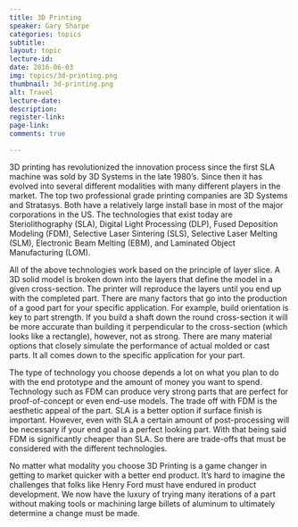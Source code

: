 ```yaml
---
title: 3D Printing
speaker: Gary Sharpe
categories: topics
subtitle: 
layout: topic
lecture-id: 
date: 2016-06-03
img: topics/3d-printing.png
thumbnail: 3d-printing.png
alt: Travel
lecture-date:
description: 
register-link:
page-link:
comments: true

---
```


3D printing has revolutionized the innovation process since the first SLA machine was sold by 3D Systems in the late 1980’s. Since then it has evolved into several different modalities with many different players in the market.  The top two professional grade printing companies are 3D Systems and Stratasys.  Both have a relatively large install base in most of the major corporations in the US. The technologies that exist today are Steriolithography (SLA), Digital Light Processing (DLP), Fused Deposition Modeling (FDM), Selective Laser Sintering (SLS), Selective Laser Melting (SLM), Electronic Beam Melting (EBM), and Laminated Object Manufacturing (LOM).
 
All of the above technologies work based on the principle of layer slice.  A 3D solid model is broken down into the layers that define the model in a given cross-section.  The printer will reproduce the layers until you end up with the completed part.  There are many factors that go into the production of a good part for your specific application.  For example, build orientation is key to part strength.  If you build a shaft down the round cross-section it will be more accurate than building it perpendicular to the cross-section (which looks like a rectangle), however, not as strong.  There are many material options that closely simulate the performance of actual molded or cast parts. It all comes down to the specific application for your part.  
 
The type of technology you choose depends a lot on what you plan to do with the end prototype and the amount of money you want to spend.  Technology such as FDM can produce very strong parts that are perfect for proof-of-concept or even end-use models.  The trade off with FDM is the aesthetic appeal of the part.  SLA is a better option if surface finish is important.  However, even with SLA a certain amount of post-processing will be necessary if your end goal is a perfect looking part.  With that being said FDM is significantly cheaper than SLA.  So there are trade-offs that must be considered with the different technologies.
 
No matter what modality you choose 3D Printing is a game changer in getting to market quicker with a better end product.  It’s hard to imagine the challenges that folks like Henry Ford must have endured in product development.  We now have the luxury of trying many iterations of a part without making tools or machining large billets of aluminum to ultimately determine a change must be made.